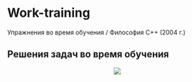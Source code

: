 # Work-training
Упражнения во время обучения / Философия С++ (2004 г.)
## Решения задач во время обучения 
<p align="center">
    <img src="https://fond-lenobl.ru/upload/iblock/dc9/dc9200704ef147ee7ae72dafa50abfd2.jpeg">
</p>
